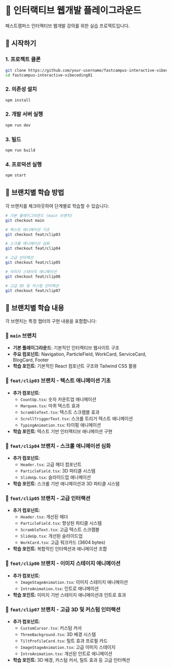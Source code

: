 # 🎨 인터랙티브 웹개발 플레이그라운드

패스트캠퍼스 인터랙티브 웹개발 강의를 위한 실습 프로젝트입니다.

## 🚀 시작하기

### 1. 프로젝트 클론

```bash
git clone https://github.com/your-username/fastcampus-interactive-vibecoding01.git
cd fastcampus-interactive-vibecoding01
```

### 2. 의존성 설치

```bash
npm install
```

### 2. 개발 서버 실행

```bash
npm run dev
```

### 3. 빌드

```bash
npm run build
```

### 4. 프로덕션 실행

```bash
npm start
```

## 🎯 브랜치별 학습 방법

각 브랜치를 체크아웃하여 단계별로 학습할 수 있습니다:

```bash
# 기본 플레이그라운드 (main 브랜치)
git checkout main

# 텍스트 애니메이션 기초
git checkout feat/clip03

# 스크롤 애니메이션 심화
git checkout feat/clip04

# 고급 인터랙션
git checkout feat/clip05

# 이미지 스테이지 애니메이션
git checkout feat/clip06

# 고급 3D 및 커스텀 인터랙션
git checkout feat/clip07
```

## 📖 브랜치별 학습 내용

각 브랜치는 특정 챕터의 구현 내용을 포함합니다:

### 🎯 `main` 브랜치

- **기본 플레이그라운드**: 기본적인 인터랙티브 웹사이트 구조
- **주요 컴포넌트**: Navigation, ParticleField, WorkCard, ServiceCard, BlogCard, Footer
- **학습 포인트**: 기본적인 React 컴포넌트 구조와 Tailwind CSS 활용

### 🎯 `feat/clip03` 브랜치 - 텍스트 애니메이션 기초

- **추가 컴포넌트**:
  - `CountUp.tsx`: 숫자 카운트업 애니메이션
  - `Marquee.tsx`: 마퀴 텍스트 효과
  - `ScrambleText.tsx`: 텍스트 스크램블 효과
  - `ScrollTriggerText.tsx`: 스크롤 트리거 텍스트 애니메이션
  - `TypingAnimation.tsx`: 타이핑 애니메이션
- **학습 포인트**: 텍스트 기반 인터랙티브 애니메이션 구현

### 🎯 `feat/clip04` 브랜치 - 스크롤 애니메이션 심화

- **추가 컴포넌트**:
  - `Header.tsx`: 고급 헤더 컴포넌트
  - `ParticleField.tsx`: 3D 파티클 시스템
  - `SlideUp.tsx`: 슬라이드업 애니메이션
- **학습 포인트**: 스크롤 기반 애니메이션과 3D 파티클 시스템

### 🎯 `feat/clip05` 브랜치 - 고급 인터랙션

- **추가 컴포넌트**:
  - `Header.tsx`: 개선된 헤더
  - `ParticleField.tsx`: 향상된 파티클 시스템
  - `ScrambleText.tsx`: 고급 텍스트 스크램블
  - `SlideUp.tsx`: 개선된 슬라이드업
  - `WorkCard.tsx`: 고급 워크카드 (3604 bytes)
- **학습 포인트**: 복합적인 인터랙션과 애니메이션 조합

### 🎯 `feat/clip06` 브랜치 - 이미지 스테이지 애니메이션

- **추가 컴포넌트**:
  - `ImageStageAnimation.tsx`: 이미지 스테이지 애니메이션
  - `IntroAnimation.tsx`: 인트로 애니메이션
- **학습 포인트**: 이미지 기반 스테이지 애니메이션과 인트로 효과

### 🎯 `feat/clip07` 브랜치 - 고급 3D 및 커스텀 인터랙션

- **추가 컴포넌트**:
  - `CustomCursor.tsx`: 커스텀 커서
  - `ThreeBackground.tsx`: 3D 배경 시스템
  - `TiltProfileCard.tsx`: 틸트 효과 프로필 카드
  - `ImageStageAnimation.tsx`: 고급 이미지 스테이지
  - `IntroAnimation.tsx`: 개선된 인트로 애니메이션
- **학습 포인트**: 3D 배경, 커스텀 커서, 틸트 효과 등 고급 인터랙션

